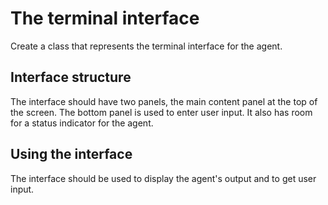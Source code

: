 # The terminal interface

Create a class that represents the terminal interface for the agent.

## Interface structure

The interface should have two panels, the main content panel at the top of the screen.
The bottom panel is used to enter user input. It also has room for a status indicator
for the agent.

## Using the interface

The interface should be used to display the agent's output and to get user input.